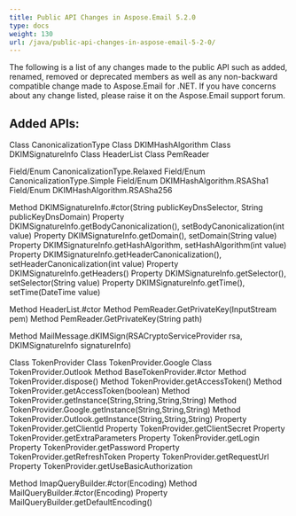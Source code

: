 ```yaml
---
title: Public API Changes in Aspose.Email 5.2.0
type: docs
weight: 130
url: /java/public-api-changes-in-aspose-email-5-2-0/
---
```


The following is a list of any changes made to the public API such as added, renamed, removed or deprecated members as well as any non-backward compatible change made to Aspose.Email for .NET. If you have concerns about any change listed, please raise it on the Aspose.Email support forum.
## **Added APIs:**
Class CanonicalizationType
Class DKIMHashAlgorithm
Class DKIMSignatureInfo
Class HeaderList
Class PemReader

Field/Enum CanonicalizationType.Relaxed
Field/Enum CanonicalizationType.Simple
Field/Enum DKIMHashAlgorithm.RSASha1
Field/Enum DKIMHashAlgorithm.RSASha256

Method DKIMSignatureInfo.#ctor(String publicKeyDnsSelector, String publicKeyDnsDomain)
Property DKIMSignatureInfo.getBodyCanonicalization(), setBodyCanonicalization(int value)
Property DKIMSignatureInfo.getDomain(), setDomain(String value)
Property DKIMSignatureInfo.getHashAlgorithm, setHashAlgorithm(int value)
Property DKIMSignatureInfo.getHeaderCanonicalization(), setHeaderCanonicalization(int value)
Property DKIMSignatureInfo.getHeaders()
Property DKIMSignatureInfo.getSelector(), setSelector(String value)
Property DKIMSignatureInfo.getTime(), setTime(DateTime value)

Method HeaderList.#ctor
Method PemReader.GetPrivateKey(InputStream pem)
Method PemReader.GetPrivateKey(String path)

Method MailMessage.dKIMSign(RSACryptoServiceProvider rsa, DKIMSignatureInfo signatureInfo)

Class TokenProvider
Class TokenProvider.Google
Class TokenProvider.Outlook
Method BaseTokenProvider.#ctor
Method TokenProvider.dispose()
Method TokenProvider.getAccessToken()
Method TokenProvider.getAccessToken(boolean)
Method TokenProvider.getInstance(String,String,String,String)
Method TokenProvider.Google.getInstance(String,String,String)
Method TokenProvider.Outlook.getInstance(String,String,String)
Property TokenProvider.getClientId
Property TokenProvider.getClientSecret
Property TokenProvider.getExtraParameters
Property TokenProvider.getLogin
Property TokenProvider.getPassword
Property TokenProvider.getRefreshToken
Property TokenProvider.getRequestUrl
Property TokenProvider.getUseBasicAuthorization

Method ImapQueryBuilder.#ctor(Encoding)
Method MailQueryBuilder.#ctor(Encoding)
Property MailQueryBuilder.getDefaultEncoding()
